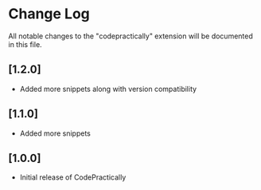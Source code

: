 # Change Log

All notable changes to the "codepractically" extension will be documented in this file.

## [1.2.0]

- Added more snippets along with version compatibility


## [1.1.0]

- Added more snippets

## [1.0.0]

- Initial release of CodePractically
